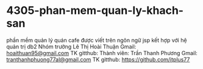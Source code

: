 # 4305-phan-mem-quan-ly-khach-san
phần mềm quản lý quán cafe được viết trên ngôn ngữ jsp
kết hợp với hệ quản trị db2
Nhóm trưởng Lê Thị Hoài Thuận Gmail: hoaithuan95@gmail.com 
                              TK gitthub: 
Thành viên: Trần Thanh Phương  Gmail: tranthanhphuong77al@gmail.com
                               TK gitthub: https://github.com/itplus77
